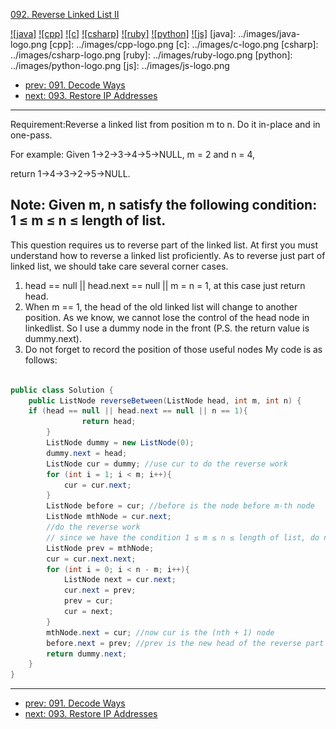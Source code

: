 [092. Reverse Linked List II](https://leetcode.com/problems/reverse-linked-list-ii/)

[![java]](../java/092-reverse-linked-list-ii.md)
[![cpp]](../cpp/092-reverse-linked-list-ii.md)
[![c]](../c/092-reverse-linked-list-ii.md)
[![csharp]](../csharp/092-reverse-linked-list-ii.md)
[![ruby]](../ruby/092-reverse-linked-list-ii.md)
[![python]](../python/092-reverse-linked-list-ii.md)
[![js]](../js/092-reverse-linked-list-ii.md)
[java]: ../images/java-logo.png
[cpp]: ../images/cpp-logo.png
[c]: ../images/c-logo.png
[csharp]: ../images/csharp-logo.png
[ruby]: ../images/ruby-logo.png
[python]: ../images/python-logo.png
[js]: ../images/js-logo.png

- [prev: 091. Decode Ways](091-decode-ways.md)
- [next: 093. Restore IP Addresses](093-restore-ip-addresses.md)

---
Requirement:Reverse a linked list from position m to n. Do it in-place and in one-pass.

For example:
Given 1->2->3->4->5->NULL, m = 2 and n = 4,

return 1->4->3->2->5->NULL.

Note:
Given m, n satisfy the following condition:
1 ≤ m ≤ n ≤ length of list.
------------------------------------------------------
This question requires us to reverse part of the linked list.
At first you must understand how to reverse a linked list proficiently.
As to reverse just part of linked list, we should take care several corner cases.
1. head == null || head.next == null || m = n = 1, at this case just return head.
2. When m == 1, the head of the old linked list will change to another position. As we know, we cannot lose the control of the head node in linkedlist. So I use a dummy node in the front    (P.S. the return value is dummy.next).
3. Do not forget to record the position of those useful nodes
My code is as follows:



```java

public class Solution {
    public ListNode reverseBetween(ListNode head, int m, int n) {
    if (head == null || head.next == null || n == 1){
    			return head;
    	}
    	ListNode dummy = new ListNode(0);
    	dummy.next = head;
    	ListNode cur = dummy; //use cur to do the reverse work
    	for (int i = 1; i < m; i++){
    		cur = cur.next;
    	}
    	ListNode before = cur; //before is the node before m-th node
    	ListNode mthNode = cur.next;
    	//do the reverse work
    	// since we have the condition 1 ≤ m ≤ n ≤ length of list, do not need to take care of out of bound situation
    	ListNode prev = mthNode;
    	cur = cur.next.next;
    	for (int i = 0; i < n - m; i++){ 
    		ListNode next = cur.next;
    		cur.next = prev;
    		prev = cur;
    		cur = next;
    	}
    	mthNode.next = cur; //now cur is the (nth + 1) node
    	before.next = prev; //prev is the new head of the reverse part
    	return dummy.next;
    }
}
```


---

- [prev: 091. Decode Ways](091-decode-ways.md)
- [next: 093. Restore IP Addresses](093-restore-ip-addresses.md)
